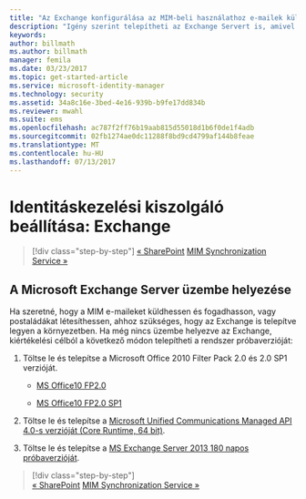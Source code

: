 ```yaml
---
title: "Az Exchange konfigurálása az MIM-beli használathoz e-mailek küldése és postaládák létrehozása céljából | Microsoft Docs"
description: "Igény szerint telepítheti az Exchange Servert is, amivel lehetővé teheti a MIM 2016 számára e-mailek küldését és postaládák létrehozását."
keywords: 
author: billmath
ms.author: billmath
manager: femila
ms.date: 03/23/2017
ms.topic: get-started-article
ms.service: microsoft-identity-manager
ms.technology: security
ms.assetid: 34a8c16e-3bed-4e16-939b-b9fe17dd834b
ms.reviewer: mwahl
ms.suite: ems
ms.openlocfilehash: ac787f2ff76b19aab815d55018d1b6f0de1f4adb
ms.sourcegitcommit: 02fb1274ae0dc11288f8bd9cd4799af144b8feae
ms.translationtype: MT
ms.contentlocale: hu-HU
ms.lasthandoff: 07/13/2017
---
```

# <a name="set-up-an-identity-management-server-exchange"></a>Identitáskezelési kiszolgáló beállítása: Exchange

>[!div class="step-by-step"]
[« SharePoint](prepare-server-sharepoint.md)
[MIM Synchronization Service »](install-mim-sync.md)

## <a name="deploy-microsoft-exchange-server"></a>A Microsoft Exchange Server üzembe helyezése
Ha szeretné, hogy a MIM e-maileket küldhessen és fogadhasson, vagy postaládákat létesíthessen, ahhoz szükséges, hogy az Exchange is telepítve legyen a környezetben. Ha még nincs üzembe helyezve az Exchange, kiértékelési célból a következő módon telepítheti a rendszer próbaverzióját:

1. Töltse le és telepítse a Microsoft Office 2010 Filter Pack 2.0 és 2.0 SP1 verzióját.

    - [MS Office10 FP2.0](http://www.microsoft.com/en-us/download/details.aspx?id=17062)

    - [MS Office10 FP2.0 SP1](http://www.microsoft.com/en-us/download/details.aspx?id=26604)

2. Töltse le és telepítse a [Microsoft Unified Communications Managed API 4.0-s verzióját (Core Runtime, 64 bit)](http://www.microsoft.com/en-us/download/details.aspx?id=34992).

3. Töltse le és telepítse a [MS Exchange Server 2013 180 napos próbaverzióját](http://www.microsoft.com/en-us/evalcenter/evaluate-exchange-server-2013).

>[!div class="step-by-step"]  
[« SharePoint](prepare-server-sharepoint.md)
[MIM Synchronization Service »](install-mim-sync.md)
